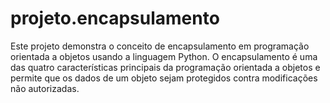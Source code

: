 # projeto.encapsulamento
Este projeto demonstra o conceito de encapsulamento em programação orientada a objetos usando a linguagem Python. O encapsulamento é uma das quatro características principais da programação orientada a objetos e permite que os dados de um objeto sejam protegidos contra modificações não autorizadas.
